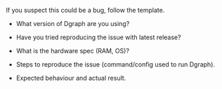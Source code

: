 If you suspect this could be a bug, follow the template.

- What version of Dgraph are you using?


- Have you tried reproducing the issue with latest release?


- What is the hardware spec (RAM, OS)?


- Steps to reproduce the issue (command/config used to run Dgraph).


- Expected behaviour and actual result.


